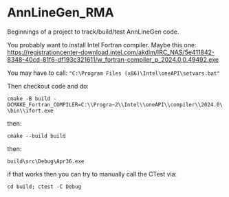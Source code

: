 # AnnLineGen_RMA

Beginnings of a project to track/build/test AnnLineGen code.

You probably want to install Intel Fortran compiler.   Maybe this one:  
https://registrationcenter-download.intel.com/akdlm/IRC_NAS/5e411842-8348-40cd-81f6-df193c321611/w_fortran-compiler_p_2024.0.0.49492.exe

You may have to call:
```"C:\Program Files (x86)\Intel\oneAPI\setvars.bat"```

Then checkout code and do:

```cmake -B build -DCMAKE_Fortran_COMPILER=C:\\Progra~2\\Intel\\oneAPI\\compiler\\2024.0\\bin\\ifort.exe```

then:

```cmake --build build```

then:

```build\src\Debug\Apr36.exe```

if that works then you can try to manually call the CTest via:

```cd build; ctest -C Debug```

